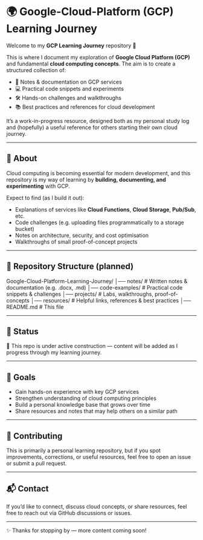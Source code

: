 # 🌍 Google-Cloud-Platform (GCP) Learning Journey

Welcome to my **GCP Learning Journey** repository 🚀

This is where I document my exploration of **Google Cloud Platform (GCP)** and fundamental **cloud computing concepts**. The aim is to create a structured collection of:

- 📑 Notes & documentation on GCP services
- 💻 Practical code snippets and experiments
- 🛠️ Hands-on challenges and walkthroughs
- 📚 Best practices and references for cloud development

It’s a work-in-progress resource, designed both as my personal study log and (hopefully) a useful reference for others starting their own cloud journey.

---

## 📖 About

Cloud computing is becoming essential for modern development, and this repository is my way of learning by **building, documenting, and experimenting** with GCP.

Expect to find (as I build it out):

- Explanations of services like **Cloud Functions**, **Cloud Storage**, **Pub/Sub**, etc.
- Code challenges (e.g. uploading files programmatically to a storage bucket)
- Notes on architecture, security, and cost optimisation
- Walkthroughs of small proof-of-concept projects

---

## 📂 Repository Structure (planned)

Google-Cloud-Platform-Learning-Journey/
│── notes/ # Written notes & documentation (e.g. .docx, .md)
│── code-examples/ # Practical code snippets & challenges
│── projects/ # Labs, walkthroughs, proof-of-concepts
│── resources/ # Helpful links, references & best practices
│── README.md # This file

---

## 🚧 Status

🔨 This repo is under active construction — content will be added as I progress through my learning journey.

---

## 📌 Goals

- Gain hands-on experience with key GCP services
- Strengthen understanding of cloud computing principles
- Build a personal knowledge base that grows over time
- Share resources and notes that may help others on a similar path

---

## 🤝 Contributing

This is primarily a personal learning repository, but if you spot improvements, corrections, or useful resources, feel free to open an issue or submit a pull request.

---

## 📬 Contact

If you’d like to connect, discuss cloud concepts, or share resources, feel free to reach out via GitHub discussions or issues.

---

✨ Thanks for stopping by — more content coming soon!
